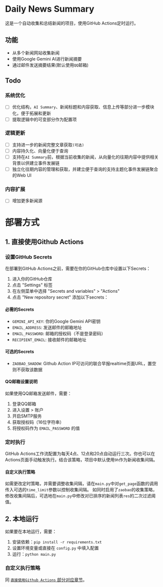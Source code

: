 # Daily News Summary

这是一个自动收集和总结新闻的项目，使用GitHub Actions定时运行。

## 功能

- 从多个新闻网站收集新闻
- 使用Google Gemini AI进行新闻摘要
- 通过邮件发送摘要结果(默认使用`QQ`邮箱)

## Todo

### 系统优化

- [ ] 优化结构，`AI Summary`、新闻标题和内容获取、信息上传等部分进一步模块化，便于拓展和更新
- [ ] 提取逻辑中的可变部分作为配置项

### 逻辑更新

- [ ] 支持进一步的新闻完整文章获取`(可选)`
- [ ] 内容持久化、向量化便于查询
- [ ] 支持在`AI Summary`前，根据当前收集的新闻，从向量化的往期内容中提供相关背景以供建立事件发展链
- [ ] 独立化往期内容的管理和获取，并建立便于查询的支持主题化事件发展链聚合的Web UI

### 内容扩展

- [ ] 增加更多新闻源

# 部署方式

## 1. 直接使用Github Actions

### 设置GitHub Secrets

在部署到GitHub Actions之前，需要在你的GitHub仓库中设置以下Secrets：

1. 进入你的GitHub仓库
2. 点击 "Settings" 标签
3. 在左侧菜单中选择 "Secrets and variables" > "Actions"
4. 点击 "New repository secret" 添加以下secrets：

#### 必需的Secrets

- `GEMINI_API_KEY`: 你的Google Gemini API密钥
- `EMAIL_ADDRESS`: 发送邮件的邮箱地址
- `EMAIL_PASSWORD`: 邮箱的授权码（不是登录密码）
- `RECIPIENT_EMAIL`: 接收邮件的邮箱地址

#### 可选的Secrets

- `ZAOBAO_SHADOW`: Github Action IP可访问的联合早报realtime页面URL，置空则不获取该数据

#### QQ邮箱设置说明

如果使用QQ邮箱发送邮件，需要：

1. 登录QQ邮箱
2. 进入设置 > 账户
3. 开启SMTP服务
4. 获取授权码（16位字符串）
5. 将授权码作为 `EMAIL_PASSWORD` 的值

### 定时执行

GitHub Actions工作流配置为每天4点、12点和20点自动运行三次。你也可以在Actions页面手动触发执行。结合该策略，项目中默认使用`9h`作为新闻收集间隔。

#### 自定义执行策略

如需更改定时策略，并需要调整收集间隔，请在`main.py`中对`get_page`函数的调用传入可选的`time_limit`参数以控制收集间隔。
如同时启用了`zaobao`的收集策略，修改收集间隔后，可选地在`main.py`中修改对已排序的新闻列表`res`的二次过滤阈值。

## 2. 本地运行

如果要在本地运行，需要：

1. 安装依赖：`pip install -r requirements.txt`
2. 设置环境变量或直接在 `config.py` 中填入配置
3. 运行：`python main.py`

### 自定义执行策略

同 [`直接使用Github Actions` 部分对应章节](#自定义执行策略)。
